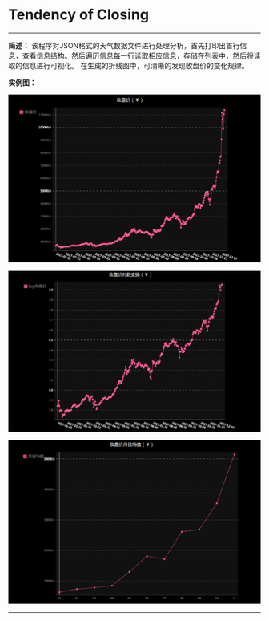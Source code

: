 # Tendency of Closing
***

**简述：** 该程序对JSON格式的天气数据文件进行处理分析，首先打印出首行信息，查看信息结构。然后遍历信息每一行读取相应信息，存储在列表中，然后将读取的信息进行可视化。
在生成的折线图中，可清晰的发现收盘价的变化规律。

**实例图：**

![picture](https://raw.githubusercontent.com/jc-LeeHub/Python-Learning/master/Tendency%20of%20Closing/%E6%94%B6%E7%9B%98%E4%BB%B7%E6%8A%98%E7%BA%BF%E5%9B%BE%EF%BC%88%EF%BF%A5%EF%BC%89.png)

![picture](https://raw.githubusercontent.com/jc-LeeHub/Python-Learning/master/Tendency%20of%20Closing/%E6%94%B6%E7%9B%98%E4%BB%B7%E5%AF%B9%E6%95%B0%E5%8F%98%E6%8D%A2%E6%8A%98%E7%BA%BF%E5%9B%BE%EF%BC%88%EF%BF%A5%EF%BC%89.png)

![picture](https://github.com/jc-LeeHub/Python-Learning/blob/master/Tendency%20of%20Closing/%E6%94%B6%E7%9B%98%E4%BB%B7%E6%9C%88%E6%97%A5%E5%9D%87%E5%80%BC%EF%BC%88%EF%BF%A5%EF%BC%89.png)
***
